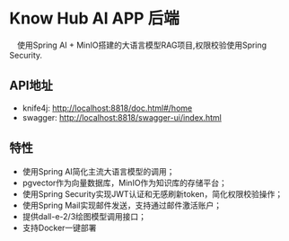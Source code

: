 # Know Hub AI APP 后端

&emsp;使用Spring AI + MinIO搭建的大语言模型RAG项目,权限校验使用Spring Security.

## API地址

- knife4j: [http://localhost:8818/doc.html#/home](http://localhost:8818/doc.html#/home)
- swagger: [http://localhost:8818/swagger-ui/index.html](http://localhost:8818/swagger-ui/index.html)

## 特性

- 使用Spring AI简化主流大语言模型的调用；
- pgvector作为向量数据库，MinIO作为知识库的存储平台；
- 使用Spring Security实现JWT认证和无感刷新token，简化权限校验操作；
- 使用Spring Mail实现邮件发送，支持通过邮件激活账户；
- 提供dall-e-2/3绘图模型调用接口；
- 支持Docker一键部署